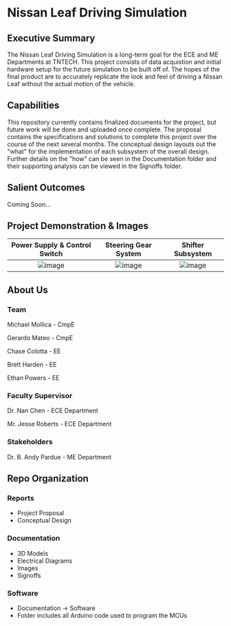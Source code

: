 # Nissan Leaf Driving Simulation

## Executive Summary

The Nissan Leaf Driving Simulation is a long-term goal for the ECE and ME Departments at TNTECH. This project consists of data acquistion and initial hardware setup for the future simulation to be built off of. The hopes of the final product are to accurately replicate the look and feel of driving a Nissan Leaf without the actual motion of the vehicle.


## Capabilities

This repository currently contains finalized documents for the project, but future work will be done and uploaded once complete. The proposal contains the specifications and solutions to complete this project over the course of the next several months. The conceptual design layouts out the "what" for the implementation of each subsystem of the overall design. Further details on the "how" can be seen in the Documentation folder and their supporting analysis can be viewed in the Signoffs folder.


## Salient Outcomes

Coming Soon...


## Project Demonstration & Images
Power Supply & Control Switch|Steering Gear System|Shifter Subsystem|
:---------------------------:|:------------------:|:----------------:
![image](https://user-images.githubusercontent.com/100802413/231281842-33e38989-c950-4742-b415-772c64c87afe.png)|![image](https://user-images.githubusercontent.com/100802413/231281007-fba1626d-8299-4a3b-aa15-580663068b0e.png)|![image](https://user-images.githubusercontent.com/100802413/231281449-5a6acad0-abc4-46f6-9848-599c58618a26.png)



## About Us

### Team

Michael Mollica - CmpE

Gerardo Mateo - CmpE

Chase Colotta - EE

Brett Harden - EE

Ethan Powers - EE


### Faculty Supervisor

Dr. Nan Chen - ECE Department

Mr. Jesse Roberts -  ECE Department

### Stakeholders

Dr. B. Andy Pardue - ME Department


## Repo Organization
### Reports
- Project Proposal
- Conceptual Design

### Documentation
- 3D Models
- Electrical Diagrams
- Images
- Signoffs

### Software
- Documentation -> Software
- Folder includes all Arduino code used to program the MCUs
